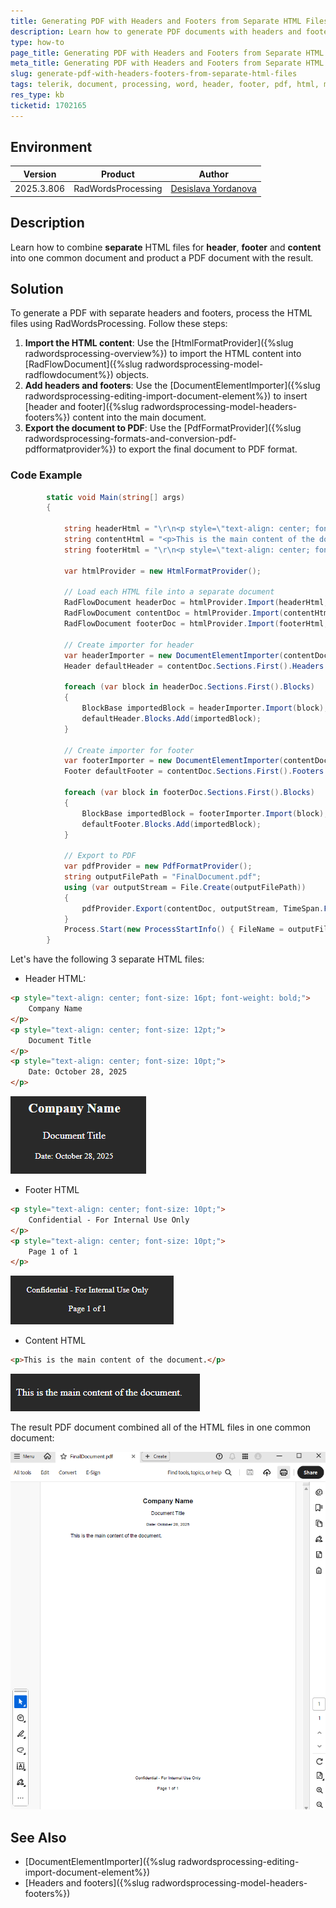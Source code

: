 ```yaml
---
title: Generating PDF with Headers and Footers from Separate HTML Files
description: Learn how to generate PDF documents with headers and footers using separate HTML files.
type: how-to
page_title: Generating PDF with Headers and Footers from Separate HTML Files
meta_title: Generating PDF with Headers and Footers from Separate HTML Files
slug: generate-pdf-with-headers-footers-from-separate-html-files
tags: telerik, document, processing, word, header, footer, pdf, html, merge
res_type: kb
ticketid: 1702165
---
```


## Environment

| Version | Product | Author | 
| ---- | ---- | ---- | 
| 2025.3.806| RadWordsProcessing |[Desislava Yordanova](https://www.telerik.com/blogs/author/desislava-yordanova)| 

## Description

Learn how to combine **separate** HTML files for **header**, **footer** and **content** into one common document and product a PDF document with the result.

## Solution

To generate a PDF with separate headers and footers, process the HTML files using RadWordsProcessing. Follow these steps:

1. **Import the HTML content**: Use the [HtmlFormatProvider]({%slug radwordsprocessing-overview%}) to import the HTML content into [RadFlowDocument]({%slug radwordsprocessing-model-radflowdocument%}) objects.
2. **Add headers and footers**: Use the [DocumentElementImporter]({%slug radwordsprocessing-editing-import-document-element%}) to insert [header and footer]({%slug radwordsprocessing-model-headers-footers%}) content into the main document.
3. **Export the document to PDF**: Use the [PdfFormatProvider]({%slug radwordsprocessing-formats-and-conversion-pdf-pdfformatprovider%}) to export the final document to PDF format.

### Code Example

```csharp
        static void Main(string[] args)
        {

            string headerHtml = "\r\n<p style=\"text-align: center; font-size: 16pt; font-weight: bold;\">\r\n    Company Name\r\n</p>\r\n<p style=\"text-align: center; font-size: 12pt;\">\r\n    Document Title\r\n</p>\r\n<p style=\"text-align: center; font-size: 10pt;\">\r\n    Date: October 28, 2025\r\n</p>\r\n";
            string contentHtml = "<p>This is the main content of the document.</p>";
            string footerHtml = "\r\n<p style=\"text-align: center; font-size: 10pt;\">\r\n    Confidential - For Internal Use Only\r\n</p>\r\n<p style=\"text-align: center; font-size: 10pt;\">\r\n    Page 1 of 1\r\n</p>\r\n";

            var htmlProvider = new HtmlFormatProvider();

            // Load each HTML file into a separate document
            RadFlowDocument headerDoc = htmlProvider.Import(headerHtml, TimeSpan.FromSeconds(10));
            RadFlowDocument contentDoc = htmlProvider.Import(contentHtml, TimeSpan.FromSeconds(10));
            RadFlowDocument footerDoc = htmlProvider.Import(footerHtml, TimeSpan.FromSeconds(10));

            // Create importer for header
            var headerImporter = new DocumentElementImporter(contentDoc, headerDoc, ConflictingStylesResolutionMode.UseTargetStyle);
            Header defaultHeader = contentDoc.Sections.First().Headers.Add();

            foreach (var block in headerDoc.Sections.First().Blocks)
            {
                BlockBase importedBlock = headerImporter.Import(block);
                defaultHeader.Blocks.Add(importedBlock);
            }

            // Create importer for footer
            var footerImporter = new DocumentElementImporter(contentDoc, footerDoc, ConflictingStylesResolutionMode.UseTargetStyle);
            Footer defaultFooter = contentDoc.Sections.First().Footers.Add();

            foreach (var block in footerDoc.Sections.First().Blocks)
            {
                BlockBase importedBlock = footerImporter.Import(block);
                defaultFooter.Blocks.Add(importedBlock);
            }

            // Export to PDF
            var pdfProvider = new PdfFormatProvider();
            string outputFilePath = "FinalDocument.pdf";
            using (var outputStream = File.Create(outputFilePath))
            {
                pdfProvider.Export(contentDoc, outputStream, TimeSpan.FromSeconds(10));
            }
            Process.Start(new ProcessStartInfo() { FileName = outputFilePath, UseShellExecute = true });
        }
```
Let's have the following 3 separate HTML files: 

* Header HTML:

```html
<p style="text-align: center; font-size: 16pt; font-weight: bold;">
    Company Name
</p>
<p style="text-align: center; font-size: 12pt;">
    Document Title
</p>
<p style="text-align: center; font-size: 10pt;">
    Date: October 28, 2025
</p>

``` 
![HTML Header](images/html-header-preview.png)

* Footer HTML

```html
<p style="text-align: center; font-size: 10pt;">
    Confidential - For Internal Use Only
</p>
<p style="text-align: center; font-size: 10pt;">
    Page 1 of 1
</p>

``` 
![HTML Footer](images/html-footer-preview.png)    

* Content HTML

```html
<p>This is the main content of the document.</p>

``` 
![HTML Content](images/html-content-preview.png)

The result PDF document combined all of the HTML files in one common document:

![Combined PDF](images/combined_pdf.png)  

## See Also

- [DocumentElementImporter]({%slug radwordsprocessing-editing-import-document-element%}) 
- [Headers and footers]({%slug radwordsprocessing-model-headers-footers%}) 
